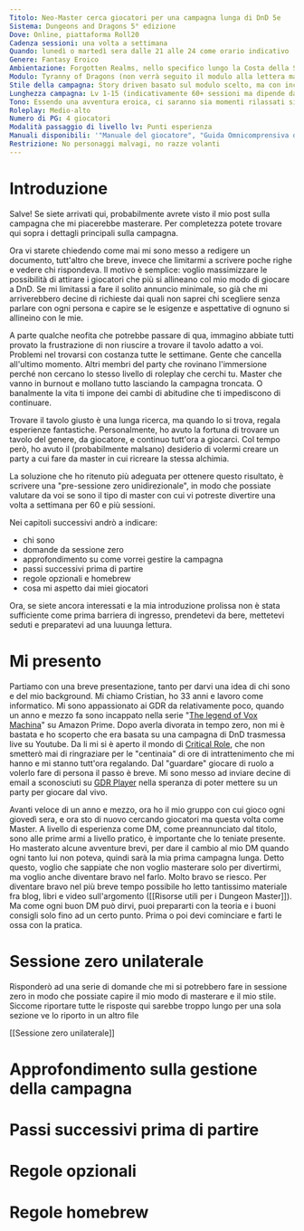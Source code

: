 ```yaml
---
Titolo: Neo-Master cerca giocatori per una campagna lunga di DnD 5e
Sistema: Dungeons and Dragons 5° edizione
Dove: Online, piattaforma Roll20
Cadenza sessioni: una volta a settimana
Quando: lunedì o martedì sera dalle 21 alle 24 come orario indicativo
Genere: Fantasy Eroico
Ambientazione: Forgotten Realms, nello specifico lungo la Costa della Spada
Modulo: Tyranny of Dragons (non verrà seguito il modulo alla lettera ma verrà usato come ispirazione principale)
Stile della campagna: Story driven basato sul modulo scelto, ma con incorporate le storie dei vostri PG che avranno il loro spazio nei momenti più open world della campagna
Lunghezza campagna: Lv 1-15 (indicativamente 60+ sessioni ma dipende dal ritmo dei giocatori)
Tono: Essendo una avventura eroica, ci saranno sia momenti rilassati sia momenti che richiederanno più serietà. Non sarà sicuramente tetra come può essere in Curse of Strahd. Immaginatevi una cosa alla Signore degli anelli o Legend of Vox Machina (a seconda del carattere dei PG)
Roleplay: Medio-alto
Numero di PG: 4 giocatori
Modalità passaggio di livello lv: Punti esperienza
Manuali disponibili: '"Manuale del giocatore", "Guida Omnicomprensiva di Xanathar", "Calderone Omnicomprensivo di Tasha", le razze presenti in "Mostri del Multiverso"'
Restrizione: No personaggi malvagi, no razze volanti
---
```


# Introduzione

Salve!
Se siete arrivati qui, probabilmente avrete visto il mio post sulla campagna che mi piacerebbe masterare. Per completezza potete trovare qui sopra i dettagli principali sulla campagna.

Ora vi starete chiedendo come mai mi sono messo a redigere un documento, tutt'altro che breve, invece che limitarmi a scrivere poche righe e vedere chi rispondeva.
Il motivo è semplice: voglio massimizzare le possibilità di attirare i giocatori che più si allineano col mio modo di giocare a DnD. 
Se mi limitassi a fare il solito annuncio minimale, so già che mi arriverebbero decine di richieste dai quali non saprei chi scegliere senza parlare con ogni persona e capire se le esigenze e aspettative di ognuno si allineino con le mie.

A parte qualche neofita che potrebbe passare di qua, immagino abbiate tutti provato la frustrazione di non riuscire a trovare il tavolo adatto a voi. 
Problemi nel trovarsi con costanza tutte le settimane. Gente che cancella all'ultimo momento. Altri membri del party che rovinano l'immersione perché non cercano lo stesso livello di roleplay che cerchi tu. Master che vanno in burnout e mollano tutto lasciando la campagna troncata. O banalmente la vita ti impone dei cambi di abitudine che ti impediscono di continuare.

Trovare il tavolo giusto è una lunga ricerca, ma quando lo si trova, regala esperienze fantastiche. Personalmente, ho avuto la fortuna di trovare un tavolo del genere, da giocatore, e continuo tutt'ora a giocarci. 
Col tempo però, ho avuto il (probabilmente malsano) desiderio di volermi creare un party a cui fare da master in cui ricreare la stessa alchimia. 

La soluzione che ho ritenuto più adeguata per ottenere questo risultato, è scrivere una "pre-sessione zero unidirezionale", in modo che possiate valutare da voi se sono il tipo di master con cui vi potreste divertire una volta a settimana per 60 e più sessioni. 

Nei capitoli successivi andrò a indicare:
- chi sono
- domande da sessione zero
- approfondimento su come vorrei gestire la campagna
- passi successivi prima di partire
- regole opzionali e homebrew
- cosa mi aspetto dai miei giocatori

Ora, se siete ancora interessati e la mia introduzione prolissa non è stata sufficiente come prima barriera di ingresso, prendetevi da bere, mettetevi seduti e preparatevi ad una luuunga lettura. 

# Mi presento

Partiamo con una breve presentazione, tanto per darvi una idea di chi sono e del mio background.
Mi chiamo Cristian, ho 33 anni e lavoro come informatico. Mi sono appassionato ai GDR da relativamente poco, quando un anno e mezzo fa sono incappato nella serie "[The legend of Vox Machina](https://www.primevideo.com/detail/The-Legend-of-Vox-Machina/0O1MH4HMS00EO6XP75LWG5TB89)" su Amazon Prime. 
Dopo averla divorata in tempo zero, non mi è bastata e ho scoperto che era basata su una campagna di DnD trasmessa live su Youtube. 
Da li mi si è aperto il mondo di [Critical Role](https://www.youtube.com/@criticalrole), che non smetterò mai di ringraziare per le "centinaia" di ore di intrattenimento che mi hanno e mi stanno tutt'ora regalando.
Dal "guardare" giocare di ruolo a volerlo fare di persona il passo è breve.
Mi sono messo ad inviare decine di email a sconosciuti su [GDR Player](https://www.gdrplayers.it/) nella speranza di poter mettere su un party per giocare dal vivo.

Avanti veloce di un anno e mezzo, ora ho il mio gruppo con cui gioco ogni giovedì sera, e ora sto di nuovo cercando giocatori ma questa volta come Master.
A livello di esperienza come DM, come preannunciato dal titolo, sono alle prime armi a livello pratico, è importante che lo teniate presente. Ho masterato alcune avventure brevi, per dare il cambio al mio DM quando ogni tanto lui non poteva, quindi sarà la mia prima campagna lunga.
Detto questo, voglio che sappiate che non voglio masterare solo per divertirmi, ma voglio anche diventare bravo nel farlo. Molto bravo se riesco.
Per diventare bravo nel più breve tempo possibile ho letto tantissimo materiale fra blog, libri e video sull'argomento ([[Risorse utili per i Dungeon Master]]). 
Ma come ogni buon DM può dirvi, puoi prepararti con la teoria e i buoni consigli solo fino ad un certo punto. Prima o poi devi cominciare e farti le ossa con la pratica.

# Sessione zero unilaterale

Risponderò ad una serie di domande che mi si potrebbero fare in sessione zero in modo che possiate capire il mio modo di masterare e il mio stile.
Siccome riportare tutte le risposte qui sarebbe troppo lungo per una sola sezione ve lo riporto in un altro file

[[Sessione zero unilaterale]]

# Approfondimento sulla gestione della campagna




# Passi successivi prima di partire




# Regole opzionali




# Regole homebrew


